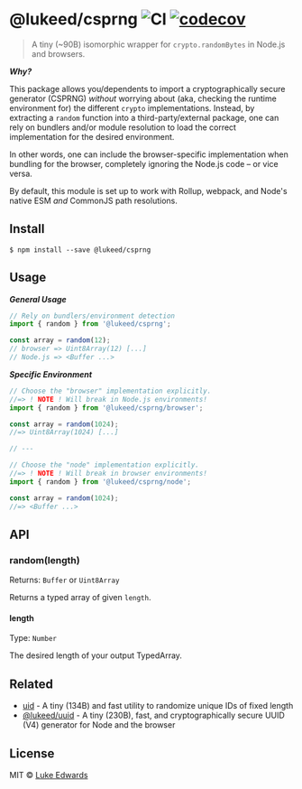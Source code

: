 # @lukeed/csprng ![CI](https://github.com/lukeed/csprng/workflows/CI/badge.svg) [![codecov](https://badgen.now.sh/codecov/c/github/lukeed/csprng)](https://codecov.io/gh/lukeed/@lukeed/csprng)

> A tiny (~90B) isomorphic wrapper for `crypto.randomBytes` in Node.js and browsers.

***Why?***

This package allows you/dependents to import a cryptographically secure generator (CSPRNG) _without_ worrying about (aka, checking the runtime environment for) the different `crypto` implementations. Instead, by extracting a `random` function into a third-party/external package, one can rely on bundlers and/or module resolution to load the correct implementation for the desired environment.

In other words, one can include the browser-specific implementation when bundling for the browser, completely ignoring the Node.js code – or vice versa.

By default, this module is set up to work with Rollup, webpack, and Node's native ESM _and_ CommonJS path resolutions.

## Install

```
$ npm install --save @lukeed/csprng
```


## Usage

***General Usage***

```js
// Rely on bundlers/environment detection
import { random } from '@lukeed/csprng';

const array = random(12);
// browser => Uint8Array(12) [...]
// Node.js => <Buffer ...>
```

***Specific Environment***

```js
// Choose the "browser" implementation explicitly.
//=> ! NOTE ! Will break in Node.js environments!
import { random } from '@lukeed/csprng/browser';

const array = random(1024);
//=> Uint8Array(1024) [...]

// ---

// Choose the "node" implementation explicitly.
//=> ! NOTE ! Will break in browser environments!
import { random } from '@lukeed/csprng/node';

const array = random(1024);
//=> <Buffer ...>
```


## API

### random(length)
Returns: `Buffer` or `Uint8Array`

Returns a typed array of given `length`.


#### length
Type: `Number`

The desired length of your output TypedArray.


## Related

- [uid](https://github.com/lukeed/uid) - A tiny (134B) and fast utility to randomize unique IDs of fixed length
- [@lukeed/uuid](https://github.com/lukeed/uuid) - A tiny (230B), fast, and cryptographically secure UUID (V4) generator for Node and the browser


## License

MIT © [Luke Edwards](https://lukeed.com)
